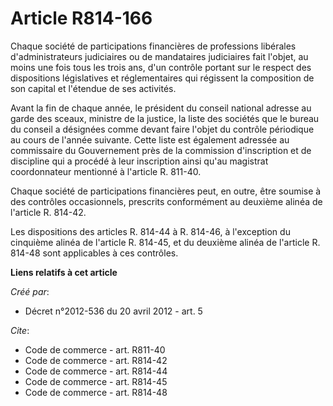 # Article R814-166

Chaque société de participations financières de professions libérales d'administrateurs judiciaires ou de mandataires
judiciaires fait l'objet, au moins une fois tous les trois ans, d'un contrôle portant sur le respect des dispositions
législatives et réglementaires qui régissent la composition de son capital et l'étendue de ses activités. 

Avant la fin de chaque année, le président du conseil national adresse au garde des sceaux, ministre de la justice, la liste
des sociétés que le bureau du conseil a désignées comme devant faire l'objet du contrôle périodique au cours de l'année
suivante. Cette liste est également adressée au commissaire du Gouvernement près de la commission d'inscription et de
discipline qui a procédé à leur inscription ainsi qu'au magistrat coordonnateur mentionné à l'article R. 811-40. 

Chaque société de participations financières peut, en outre, être soumise à des contrôles occasionnels, prescrits
conformément au deuxième alinéa de l'article R. 814-42. 

Les dispositions des articles R. 814-44 à R. 814-46, à l'exception du cinquième alinéa de l'article R. 814-45, et du deuxième
alinéa de l'article R. 814-48 sont applicables à ces contrôles.

**Liens relatifs à cet article**

_Créé par_:

  - Décret n°2012-536 du 20 avril 2012 - art. 5

_Cite_:

  - Code de commerce - art. R811-40
  - Code de commerce - art. R814-42
  - Code de commerce - art. R814-44
  - Code de commerce - art. R814-45
  - Code de commerce - art. R814-48
